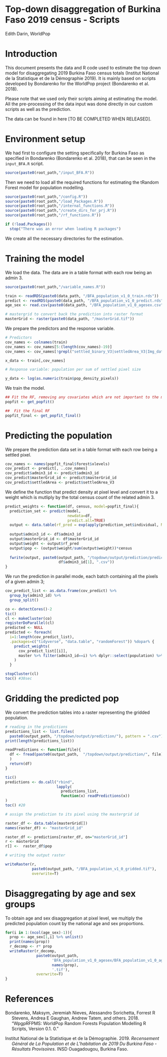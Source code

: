 Top-down disaggregation of Burkina Faso 2019 census - Scripts
================
Edith Darin, WorldPop



# Introduction

This document presents the data and R code used to estimate the top down
model for disaggregating 2019 Burkina Faso census totals (Institut
National de la Statistique et de la Démographie 2019). It is mainly
based on scripts developed by Bondarenko for the WorldPop project
(Bondarenko et al. 2018).

Please note that we used only their scripts aiming at estimating the
model. All the pre-processing of the data input was done directly in our
custom scripts as well as the prediction.

The data can be found in here \[TO BE COMPLETED WHEN RELEASED\].

# Environment setup

We had first to configure the setting specifically for Burkina Faso as
specified in Bondarenko (Bondarenko et al. 2018), that can be seen in
the `input_BFA.R` script.

``` r
source(paste0(root_path,"/input_BFA.R"))
```

Then we need to load all the required functions for estimating the
tRandom Forest model for population modelling.

``` r
source(paste0(root_path,"/config.R"))
source(paste0(root_path,"/load_Packages.R"))
source(paste0(root_path,"/internal_functions.R"))  
source(paste0(root_path,"/create_dirs_for_prj.R"))
source(paste0(root_path,"/rf_functions.R")) 

if (!load.Packages())
  stop("There was an error when loading R packages")
```

We create all the necessary directories for the estimation.

# Training the model

We load the data. The data are in a table format with each row being an
admin 3.

``` r
source(paste0(root_path,"/variable_names.R")) 

train <- readRDS(paste0(data_path, "/BFA_population_v1_0_train.rds"))
predict <- readRDS(paste0(data_path, "/BFA_population_v1_0_predict.rds"))
age_sex <- read.csv(paste0(data_path, "/BFA_population_v1_0_agesex.csv"), stringsAsFactors = F)

# mastergrid to convert back the prediction into raster format
masterGrid <- raster(paste0(data_path, "/masterGrid.tif"))
```

We prepare the predictors and the response variable.

``` r
# Predictors
cov_names <- colnames(train)
cov_names <- cov_names[5:(length(cov_names)-19)]
cov_names <- cov_names[!grepl("settled_binary_V3|settledArea_V3|Img_date", cov_names)]

x_data <- train[,cov_names]

# Response variable: population per sum of settled pixel size

y_data <- log(as.numeric(train$pop_density_pixels))
```

We train the model.

``` r
## Fit the RF, removing any covariates which are not important to the model:
popfit <- get_popfit()

##  Fit the final RF 
popfit_final <- get_popfit_final()
```

# Predicting the population

We prepare the prediction data set in a table format with each row being
a settled pixel.

``` r
cov_names <- names(popfit_final$forest$xlevels)
cov_predict <- predict[, ..cov_names]
cov_predict$admin3_id <- predict$admin3_id
cov_predict$masterGrid_id <- predict$masterGrid_id
cov_predict$settledArea <- predict$settledArea_V3
```

We define the function that predict density at pixel level and convert
it to a weight which is mutliply by the total census count of the
related admin 3.

``` r
predict_weights <- function(df, census, model=popfit_final){
  prediction_set <- predict(model, 
                            newdata=df, 
                            predict.all=TRUE)
  output <- data.table(rf_pred = exp(apply(prediction_set$individual, MARGIN=1, mean)))
  
  output$admin3_id <- df$admin3_id
  output$masterGrid_id <- df$masterGrid_id
  output$weight <- output$rf_pred
  output$pop <- (output$weight/sum(output$weight))*census
  
  fwrite(output, paste0(output_path, "/topdown/output/prediction/predictions_",
                        df$admin3_id[1], ".csv"))
}
```

We run the prediction in parallel mode, each batch containing all the
pixels of a given admin 3;

``` r
cov_predict_list <- as.data.frame(cov_predict) %>% 
  group_by(admin3_id) %>% 
  group_split()

co <- detectCores()-2
tic()
cl <- makeCluster(co)
registerDoParallel(cl)
predicted <- NULL
predicted <- foreach(
  i=1:length(cov_predict_list), 
  .packages=c("tidyverse", "data.table", "randomForest")) %dopar% {
    predict_weights(
      cov_predict_list[[i]],
      master %>% filter(admin3_id==i) %>% dplyr::select(population) %>% unlist()
    )
  } 

stopCluster(cl)
toc() #30sec
```

# Gridding the predicted pop

We convert the prediction tables into a raster representing the gridded
population.

``` r
# reading in the predictions
predictions_list <- list.files(
  paste0(output_path, "/topdown/output/prediction/"), pattern = ".csv") 
print(length(predictions_list))

readPredictions <- function(file){
  df <- fread(paste0(output_path,  "/topdown/output/prediction/", file)
  )
  return(df)
}

tic()
predictions <- do.call("rbind", 
                       lapply(
                         predictions_list, 
                         function(x) readPredictions(x))
)
toc() #20

# assign the prediction to its pixel using the mastergrid id

raster_df <- data.table(masterGrid[])
names(raster_df) <- "masterGrid_id"

raster_df <- predictions[raster_df, on="masterGrid_id"]
r <- masterGrid
r[] <-  raster_df$pop

# writing the output raster

writeRaster(r, 
            paste0(output_path, "/BFA_population_v1_0_gridded.tif"),
            overwrite=T)
```

# Disaggregating by age and sex groups

To obtain age and sex disaggregation at pixel level, we multiply the
predicted population count by the national age and sex proportions.

``` r
for(i in 1:(ncol(age_sex)-1)){
  prop <- age_sex[1,i] %>% unlist()
  print(names(prop))
  r_decomp <- r* prop
  writeRaster(r_decomp, 
              paste0(output_path, 
                     'BFA_population_v1_0_agesex/BFA_population_v1_0_agesex_',
                     names(prop),
                     '.tif'),
              overwrite=T)
}
```

# References

<div id="refs" class="references hanging-indent">

<div id="ref-bondarenko2018">

Bondarenko, Maksym, Jeremiah Nieves, Alessandro Sorichetta, Forrest R
Stevens, Andrea E Gaughan, Andrew Tatem, and others. 2018. “WpgpRFPMS:
WorldPop Random Forests Population Modelling R Scripts, Version 0.1. 0.”

</div>

<div id="ref-institutnationaldelastatistiqueetdeladémographie2019">

Institut National de la Statistique et de la Démographie. 2019.
*Recensement Général de La Population et de L’habitation de 2019 Du
Burkina Faso - Résultats Provisoires*. INSD Ouagadougou, Burkina Faso.

</div>

</div>
